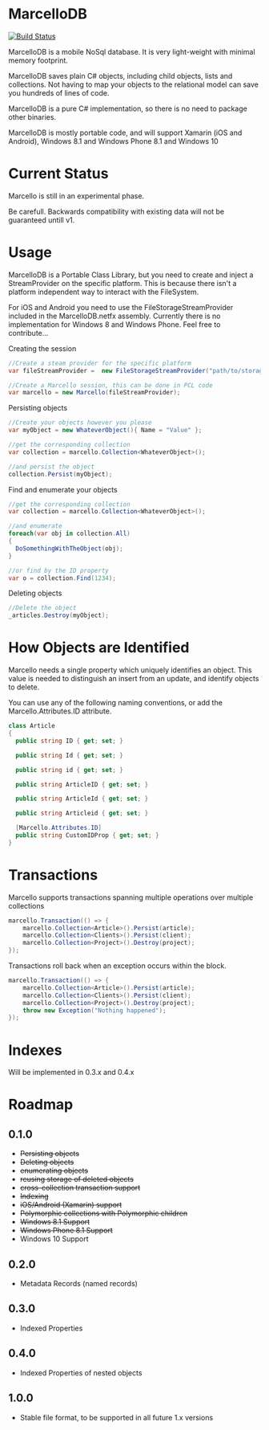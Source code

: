 MarcelloDB
========

[![Build Status](https://travis-ci.org/markmeeus/MarcelloDB.svg?branch=master)](https://travis-ci.org/markmeeus/MarcelloDB)

MarcelloDB is a mobile NoSql database.
It is very light-weight with minimal memory footprint.

MarcelloDB saves plain C# objects, including child objects, lists and collections. 
Not having to map your objects to the relational model can save you hundreds of lines of code. 

MarcelloDB is a pure C# implementation, so there is no need to package other binaries.

MarcelloDB is mostly portable code, and will support Xamarin (iOS and Android), Windows 8.1 and Windows Phone 8.1 and Windows 10

Current Status
=
Marcello is still in an experimental phase.

Be carefull. Backwards compatibility with existing data will not be guaranteed untill v1.

Usage
=
MarcelloDB is a Portable Class Library, but you need to create and inject a StreamProvider on the specific platform.
This is because there isn't a platform independent way to interact with the FileSystem.

For iOS and Android you need to use the FileStorageStreamProvider included in the MarcelloDB.netfx assembly.
Currently there is no implementation for Windows 8 and Windows Phone. 
Feel free to contribute... 

Creating the session
```cs
//Create a steam provider for the specific platform
var fileStreamProvider =  new FileStorageStreamProvider("path/to/storage_folder");

//Create a Marcello session, this can be done in PCL code
var marcello = new Marcello(fileStreamProvider);
```

Persisting objects
```cs
//Create your objects however you please
var myObject = new WhateverObject(){ Name = "Value" };

//get the corresponding collection
var collection = marcello.Collection<WhateverObject>();

//and persist the object
collection.Persist(myObject);
```

Find and enumerate your objects
```cs
//get the corresponding collection
var collection = marcello.Collection<WhateverObject>();

//and enumerate
foreach(var obj in collection.All)
{
  DoSomethingWithTheObject(obj);
}

//or find by the ID property
var o = collection.Find(1234);
```

Deleting objects

```cs
//Delete the object
_articles.Destroy(myObject);
```

How Objects are Identified
=
Marcello needs a single property which uniquely identifies an object.
This value is needed to distinguish an insert from an update, and identify objects to delete.

You can use any of the following naming conventions, or add the Marcello.Attributes.ID attribute.
```cs
class Article
{
  public string ID { get; set; }

  public string Id { get; set; }

  public string id { get; set; }

  public string ArticleID { get; set; }

  public string ArticleId { get; set; }

  public string Articleid { get; set; }

  [Marcello.Attributes.ID]
  public string CustomIDProp { get; set; }
}
```

Transactions
=
Marcello supports transactions spanning multiple operations over multiple collections
```cs
marcello.Transaction(() => {
    marcello.Collection<Article>().Persist(article);
    marcello.Collection<Clients>().Persist(client);
    marcello.Collection<Project>().Destroy(project);
});
```

Transactions roll back when an exception occurs within the block.
```cs
marcello.Transaction(() => {
    marcello.Collection<Article>().Persist(article);
    marcello.Collection<Clients>().Persist(client);
    marcello.Collection<Project>().Destroy(project);
    throw new Exception("Nothing happened");
});
```


Indexes
=
Will be implemented in 0.3.x and 0.4.x

Roadmap
=
0.1.0
-
- ~~Persisting objects~~
- ~~Deleting objects~~
- ~~enumerating objects~~
- ~~reusing storage of deleted objects~~
- ~~cross-collection transaction support~~
- ~~Indexing~~
- ~~iOS/Android (Xamarin) support~~
- ~~Polymorphic collections with Polymorphic children~~
- ~~Windows 8.1 Support~~
- ~~Windows Phone 8.1 Support~~
- Windows 10 Support

0.2.0
-
- Metadata Records (named records)

0.3.0
-
- Indexed Properties

0.4.0
-
- Indexed Properties of nested objects

1.0.0
- 
- Stable file format, to be supported in all future 1.x versions







